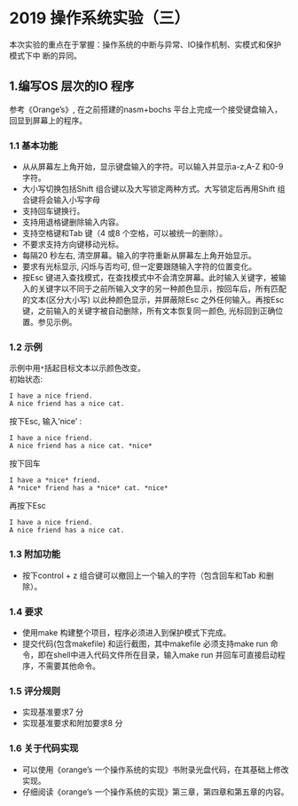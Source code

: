 # 2019 操作系统实验（三）

本次实验的重点在于掌握：操作系统的中断与异常、IO操作机制、实模式和保护模式下中
断的异同。

## 1.编写OS 层次的IO 程序

参考《Orange’s》, 在之前搭建的nasm+bochs 平台上完成一个接受键盘输入，回显到屏幕上的程序。

### 1.1 基本功能

- 从从屏幕左上角开始，显示键盘输入的字符。可以输入并显示a-z,A-Z 和0-9 字符。
- 大小写切换包括Shift 组合键以及大写锁定两种方式。大写锁定后再用Shift 组合键将会输入小写字母
- 支持回车键换行。
- 支持用退格键删除输入内容。
- 支持空格键和Tab 键（4 或8 个空格，可以被统一的删除）。
- 不要求支持方向键移动光标。
- 每隔20 秒左右, 清空屏幕。输入的字符重新从屏幕左上角开始显示。
- 要求有光标显示, 闪烁与否均可, 但一定要跟随输入字符的位置变化。
- 按Esc 键进入查找模式，在查找模式中不会清空屏幕。此时输入关键字，被输入的关键字以不同于之前所输入文字的另一种颜色显示，按回车后，所有匹配的文本(区分大小写) 以此种颜色显示，并屏蔽除Esc 之外任何输入。再按Esc 键，之前输入的关键字被自动删除，所有文本恢复同一颜色, 光标回到正确位置。参见示例。

### 1.2 示例

示例中用`*`括起目标文本以示颜色改变。  
初始状态:

```text
I have a nice friend.
A nice friend has a nice cat.
```

按下Esc, 输入’nice’ :

```text
I have a nice friend.
A nice friend has a nice cat. *nice*
```

按下回车

```text
I have a *nice* friend.
A *nice* friend has a *nice* cat. *nice*
```

再按下Esc

```text
I have a nice friend.
A nice friend has a nice cat.
```

### 1.3 附加功能

- 按下control + z 组合键可以撤回上一个输入的字符（包含回车和Tab 和删除）。

### 1.4 要求

- 使用make 构建整个项目，程序必须进入到保护模式下完成。
- 提交代码(包含makefile) 和运行截图，其中makefile 必须支持make run 命令，即在shell中进入代码文件所在目录，输入make run 并回车可直接启动程序，不需要其他命令。

### 1.5 评分规则

- 实现基准要求7 分
- 实现基准要求和附加要求8 分

### 1.6 关于代码实现

- 可以使用《orange’s 一个操作系统的实现》书附录光盘代码，在其基础上修改实现。
- 仔细阅读《orange’s 一个操作系统的实现》第三章，第四章和第五章的内容。
